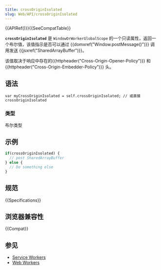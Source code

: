 ```yaml
---
title: crossOriginIsolated
slug: Web/API/crossOriginIsolated
---
```

{{APIRef()}}{{SeeCompatTable}}

**`crossOriginIsolated`** 是 `WindowOrWorkerGlobalScope` 的一个只读属性，返回一个布尔值，该值指示是否可以通过 {{domxref("Window.postMessage()")}} 调用发送 {{jsxref("SharedArrayBuffer")}}。

该值取决于响应中存在的{{httpheader("Cross-Origin-Opener-Policy")}} 和{{httpheader("Cross-Origin-Embedder-Policy")}} 头。

## 语法

```plain
var myCrossOriginIsolated = self.crossOriginIsolated; // 或直接 crossOriginIsolated
```

### 类型

布尔类型

## 示例

```js
if(crossOriginIsolated) {
  // post SharedArrayBuffer
} else {
  // Do something else
}
```

## 规范

{{Specifications}}

## 浏览器兼容性

{{Compat}}

## 参见

- [Service Workers](/zh-CN/docs/Web/API/ServiceWorker_API)
- [Web Workers](/zh-CN/docs/Web/API/Web_Workers_API)
